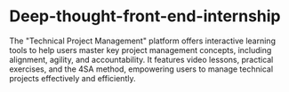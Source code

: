 # Deep-thought-front-end-internship
The "Technical Project Management" platform offers interactive learning tools to help users master key project management concepts, including alignment, agility, and accountability. It features video lessons, practical exercises, and the 4SA method, empowering users to manage technical projects effectively and efficiently.
